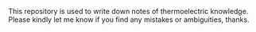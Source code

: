 This repository is used to write down notes of thermoelectric knowledge.\
Please kindly let me know if you find any mistakes or ambiguities, thanks.
